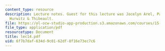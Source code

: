 ```yaml
---
content_type: resource
description: Lecture notes. Guest for this lecture was Jocelyn Arel, Partner, Testa
  Hurwitz & Thibeault.
file: https://ol-ocw-studio-app-production.s3.amazonaws.com/courses/15-617-the-law-of-corporate-finance-and-financial-markets-spring-2004/6f7b7daf634d9c0162df8f16e73ec7c6_lec14.pdf
file_type: application/pdf
resourcetype: Document
title: lec14.pdf
uid: 6f7b7daf-634d-9c01-62df-8f16e73ec7c6
---
```

